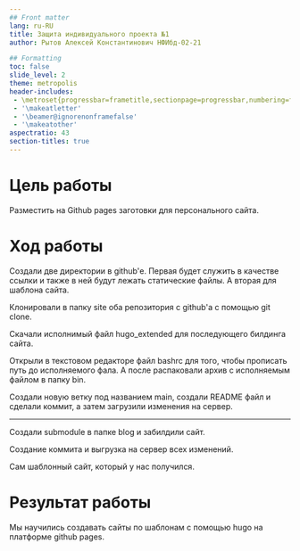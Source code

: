 ```yaml
---
## Front matter
lang: ru-RU
title: Защита индивидуального проекта №1
author: Рытов Алексей Константинович НФИбд-02-21

## Formatting
toc: false
slide_level: 2
theme: metropolis
header-includes: 
 - \metroset{progressbar=frametitle,sectionpage=progressbar,numbering=fraction}
 - '\makeatletter'
 - '\beamer@ignorenonframefalse'
 - '\makeatother'
aspectratio: 43
section-titles: true
---
```



# Цель работы

Разместить на Github pages заготовки для персонального сайта.


# Ход работы

Создали две директории в github'е. Первая будет служить в качестве ссылки и также в ней будут лежать статические файлы. А вторая для шаблона сайта.

Клонировали в папку site оба репозитория с github'а с помощью git clone.

Скачали исполнимый файл hugo_extended для последующего билдинга сайта.

Открыли в текстовом редакторе файл bashrc для того, чтобы прописать путь до исполняемого фала. А после распаковали архив с исполняемым файлом в папку bin.

Создали новую ветку под названием main, создали README файл и сделали коммит, а затем загрузили изменения на сервер.

---

Создали submodule в папке blog и забилдили сайт.

Создание коммита и выгрузка на сервер всех изменений.

Сам шаблонный сайт, который у нас получился.

# Результат работы

Мы научились создавать сайты по шаблонам с помощью hugo на платформе github pages.